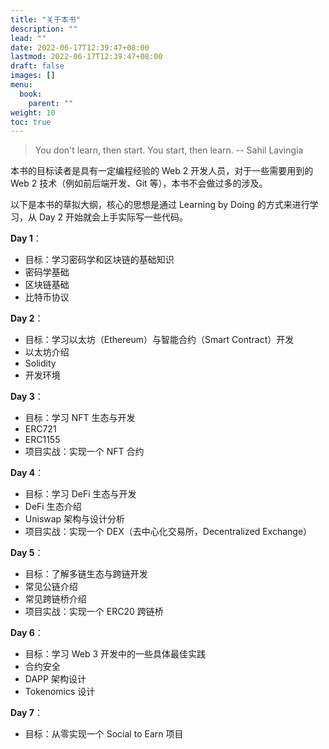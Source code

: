 ```yaml
---
title: "关于本书"
description: ""
lead: ""
date: 2022-06-17T12:39:47+08:00
lastmod: 2022-06-17T12:39:47+08:00
draft: false
images: []
menu:
  book:
    parent: ""
weight: 10
toc: true
---
```


> You don't learn, then start. You start, then learn. -- Sahil Lavingia

本书的目标读者是具有一定编程经验的 Web 2 开发人员，对于一些需要用到的 Web 2 技术（例如前后端开发、Git 等），本书不会做过多的涉及。

以下是本书的草拟大纲，核心的思想是通过 Learning by Doing 的方式来进行学习，从 Day 2 开始就会上手实际写一些代码。

**Day 1**：
- 目标：学习密码学和区块链的基础知识
- 密码学基础
- 区块链基础
- 比特币协议

**Day 2**：
- 目标：学习以太坊（Ethereum）与智能合约（Smart Contract）开发
- 以太坊介绍
- Solidity
- 开发环境

**Day 3**：
- 目标：学习 NFT 生态与开发
- ERC721
- ERC1155
- 项目实战：实现一个 NFT 合约

**Day 4**：
- 目标：学习 DeFi 生态与开发
- DeFi 生态介绍
- Uniswap 架构与设计分析
- 项目实战：实现一个 DEX（去中心化交易所，Decentralized Exchange）

**Day 5**：
- 目标：了解多链生态与跨链开发
- 常见公链介绍
- 常见跨链桥介绍
- 项目实战：实现一个 ERC20 跨链桥

**Day 6**：
- 目标：学习 Web 3 开发中的一些具体最佳实践
- 合约安全
- DAPP 架构设计
- Tokenomics 设计

**Day 7**：
- 目标：从零实现一个 Social to Earn 项目
